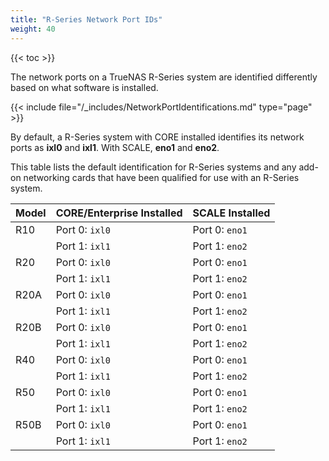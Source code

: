 ```yaml
---
title: "R-Series Network Port IDs"
weight: 40
---
```


{{< toc >}}

The network ports on a TrueNAS R-Series system are identified differently based on what software is installed.

{{< include file="/_includes/NetworkPortIdentifications.md" type="page" >}}

By default, a R-Series system with CORE installed identifies its network ports as **ixl0** and **ixl1**.
With SCALE, **eno1** and **eno2**.

This table lists the default identification for R-Series systems and any add-on networking cards that have been qualified for use with an R-Series system.

| Model | CORE/Enterprise Installed | SCALE Installed |
|-------|---------------------------|-----------------|
| R10   | Port 0: `ixl0` | Port 0: `eno1` |
|       | Port 1: `ixl1` | Port 1: `eno2` |
| R20   | Port 0: `ixl0` | Port 0: `eno1` |
|       | Port 1: `ixl1` | Port 1: `eno2` |
| R20A  | Port 0: `ixl0` | Port 0: `eno1` |
|       | Port 1: `ixl1` | Port 1: `eno2` |
| R20B  | Port 0: `ixl0` | Port 0: `eno1` |
|       | Port 1: `ixl1` | Port 1: `eno2` |
| R40   | Port 0: `ixl0` | Port 0: `eno1` |
|       | Port 1: `ixl1` | Port 1: `eno2` |
| R50   | Port 0: `ixl0` | Port 0: `eno1` |
|       | Port 1: `ixl1` | Port 1: `eno2` |
| R50B  | Port 0: `ixl0` | Port 0: `eno1` |
|       | Port 1: `ixl1` | Port 1: `eno2` |
